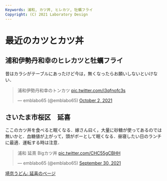 ```yaml
---
Keywords: 浦和, カツ丼, ヒレカツ, 牡蠣フライ 
Copyright: (C) 2021 Laboratory Design
---
```


# 最近のカツとカツ丼

## 浦和伊勢丹和幸のヒレカツと牡蠣フライ

昔はカラシがテーブルにあったけど今は，無くなったらお願いしないといけない．
<blockquote class="twitter-tweet"><p lang="ja" dir="ltr">浦和伊勢丹和幸のトンカツ <a href="https://t.co/i3qfnofc3s">pic.twitter.com/i3qfnofc3s</a></p>&mdash; emblabo65 (@emblabo65) <a href="https://twitter.com/emblabo65/status/1444249310250496005?ref_src=twsrc%5Etfw">October 2, 2021</a></blockquote> <script async src="https://platform.twitter.com/widgets.js" charset="utf-8"></script>

## さいたま市桜区　延喜

ここのカツ丼を食べると眠くなる．嫁さん曰く，大量に砂糖が使ってあるのでは無いかと．血糖値が上がって，頭がボーとして眠くなる．昼寝したい日のランチに最適．運転する時は注意．
<blockquote class="twitter-tweet"><p lang="ja" dir="ltr">浦和 延熹 Bigカツ丼 <a href="https://t.co/CHC55gCBHH">pic.twitter.com/CHC55gCBHH</a></p>&mdash; emblabo65 (@emblabo65) <a href="https://twitter.com/emblabo65/status/1443498232252809217?ref_src=twsrc%5Etfw">September 30, 2021</a></blockquote> <script async src="https://platform.twitter.com/widgets.js" charset="utf-8"></script>

[埼京うどん: 延喜のページ](https://www.udonsearch.com/engi/)

